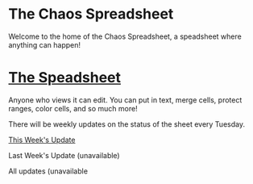 # The Chaos Spreadsheet
Welcome to the home of the Chaos Spreadsheet, a speadsheet where anything can happen!

# [The Speadsheet](https://docs.google.com/spreadsheets/d/1VOb0ujQ6JzTfSxmz7mal2jzLeQPcpWDpkp2h1gbDEKI/edit#gid=0)

Anyone who views it can edit. You can put in text, merge cells, protect ranges, color cells, and so much more!

There will be weekly updates on the status of the sheet every Tuesday.

[This Week's Update](5december17.md)

Last Week's Update (unavailable)

All updates (unavailable
